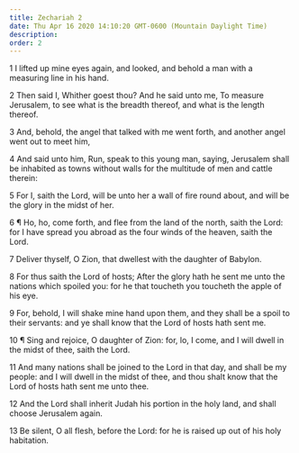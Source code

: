 ```yaml
---
title: Zechariah 2
date: Thu Apr 16 2020 14:10:20 GMT-0600 (Mountain Daylight Time)
description: 
order: 2
---
```


<p>
  1 I lifted up mine eyes again, and looked, and behold a man with a measuring
  line in his hand.
</p>
<p>
  2 Then said I, Whither goest thou? And he said unto me, To measure Jerusalem,
  to see what is the breadth thereof, and what is the length thereof.
</p>
<p>
  3 And, behold, the angel that talked with me went forth, and another angel
  went out to meet him,
</p>
<p>
  4 And said unto him, Run, speak to this young man, saying, Jerusalem shall be
  inhabited as towns without walls for the multitude of men and cattle therein:
</p>
<p>
  5 For I, saith the Lord, will be unto her a wall of fire round about, and will
  be the glory in the midst of her.
</p>
<p>
  6 &#xB6; Ho, ho, come forth, and flee from the land of the north, saith the
  Lord: for I have spread you abroad as the four winds of the heaven, saith the
  Lord.
</p>
<p>7 Deliver thyself, O Zion, that dwellest with the daughter of Babylon.</p>
<p>
  8 For thus saith the Lord of hosts; After the glory hath he sent me unto the
  nations which spoiled you: for he that toucheth you toucheth the apple of his
  eye.
</p>
<p>
  9 For, behold, I will shake mine hand upon them, and they shall be a spoil to
  their servants: and ye shall know that the Lord of hosts hath sent me.
</p>
<p>
  10 &#xB6; Sing and rejoice, O daughter of Zion: for, lo, I come, and I will
  dwell in the midst of thee, saith the Lord.
</p>
<p>
  11 And many nations shall be joined to the Lord in that day, and shall be my
  people: and I will dwell in the midst of thee, and thou shalt know that the
  Lord of hosts hath sent me unto thee.
</p>
<p>
  12 And the Lord shall inherit Judah his portion in the holy land, and shall
  choose Jerusalem again.
</p>
<p>
  13 Be silent, O all flesh, before the Lord: for he is raised up out of his
  holy habitation.
</p>
